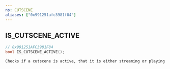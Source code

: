 ```yaml
---
ns: CUTSCENE
aliases: ["0x991251afc3981f84"]
---
```

## IS_CUTSCENE_ACTIVE

```c
// 0x991251AFC3981F84
bool IS_CUTSCENE_ACTIVE();
```

```
Checks if a cutscene is active, that it is either streaming or playing
```

